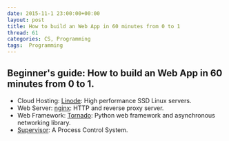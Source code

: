 ```yaml
---
date: 2015-11-1 23:00:00+00:00
layout: post
title: How to build an Web App in 60 minutes from 0 to 1
thread: 61
categories: CS, Programming
tags:  Programming
---
```


## Beginner's guide: How to build an Web App in 60 minutes from 0 to 1.

* Cloud Hosting: [Linode](https://www.linode.com/): High performance SSD Linux servers.
* Web Server: [nginx](http://nginx.org/): HTTP and reverse proxy server.
* Web Framework: [Tornado](http://www.tornadoweb.org/): Python web framework and asynchronous networking library.
* [Supervisor](http://supervisord.org/): A Process Control System.
